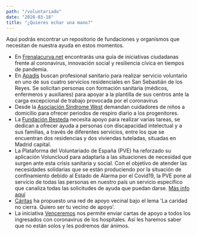 ```yaml
---
path: "/voluntariado"
date: "2020-03-18"
title: "¿Quieres echar una mano?"
---
```


Aquí podrás encontrar un repositorio de fundaciones y organismos que necesitan de nuestra ayuda en estos momentos.

- En [Frenalacurva.net](https://frenalacurva.net/) encontrarás una guía de iniciativas ciudadanas frente al coronavirus, innovación social y resiliencia cívica en tiempos de pandemia.
- En [Apadis](http://www.apadis.es/buscamos-voluntarios-coronavirus/) buscan profesional sanitario para realizar servicio voluntario en uno de sus cuatro servicios residenciales en San Sebastián de los Reyes. Se solicitan personas con formación sanitaria (médicos, enfermeros y auxiliares) para apoyar a la plantilla de sus centros ante la carga excepcional de trabajo provocada por el coronavirus
- Desde la [Asociación Síndrome West](http://www.sindromedewest.org/) demandan cuidadores de niños a domicilio para ofrecer periodos de respiro diario a los progenitores.
- La [Fundación Besteda](http://www.fundacionbetesda.org/) necesita apoyo para realizar varias tareas, se dedican a ofrecer ayuda a personas con discapacidad intelectual y a sus familias, a través de diferentes servicios, entre los que se encuentran dos residencias y dos viviendas tuteladas, situadas en Madrid capital.
- La Plataforma del Voluntariado de España (PVE) ha reforzado su aplicación Voluncloud para adaptarla a las situaciones de necesidad que surgen ante esta crisis sanitaria y social. Con el objetivo de atender las necesidades solidarias que se están produciendo por la situación de confinamiento debido al Estado de Alarma por el Covid19, la PVE pone al servicio de todas las personas en nuestro país un servicio específico que canaliza todas las solicitudes de ayuda que puedan darse. [Más info aquí](https://plataformavoluntariado.org/la-pve-gestionara-demandas-y-peticiones-de-voluntariado-traves-de-voluncloud/)
- [Cáritas](http://www.caritasmadrid.org/) ha propuesto una red de apoyo vecinal bajo el lema 'La caridad no cierra. Quiero ser tu vecino de apoyo'.
- La iniciativa [Venceremos](https://www.antena3.com/noticias/sociedad/antena-noticias-une-iniciativa-venceremos-hacerle-llegar-mensajes-animo-aislados-coronavirus_202003185e71e1b7cf7ab300010f73a8.html) nos permite enviar cartas de apoyo a todos los ingresados con coronavirus de los hospitales. Así les haremos saber que no están solos y les podremos dar ánimos.
